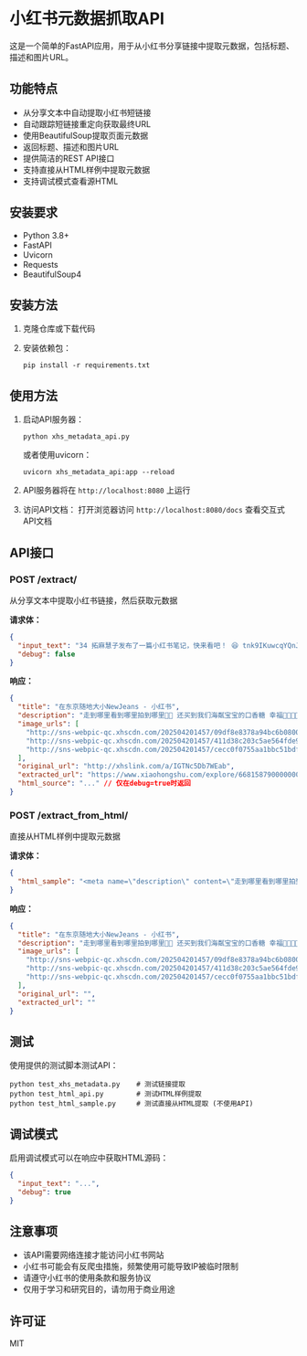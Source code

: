 # 小红书元数据抓取API

这是一个简单的FastAPI应用，用于从小红书分享链接中提取元数据，包括标题、描述和图片URL。

## 功能特点

- 从分享文本中自动提取小红书短链接
- 自动跟踪短链接重定向获取最终URL
- 使用BeautifulSoup提取页面元数据
- 返回标题、描述和图片URL
- 提供简洁的REST API接口
- 支持直接从HTML样例中提取元数据
- 支持调试模式查看源HTML

## 安装要求

- Python 3.8+
- FastAPI
- Uvicorn
- Requests
- BeautifulSoup4

## 安装方法

1. 克隆仓库或下载代码

2. 安装依赖包：
   ```
   pip install -r requirements.txt
   ```

## 使用方法

1. 启动API服务器：
   ```
   python xhs_metadata_api.py
   ```
   
   或者使用uvicorn：
   ```
   uvicorn xhs_metadata_api:app --reload
   ```

2. API服务器将在 `http://localhost:8080` 上运行

3. 访问API文档：
   打开浏览器访问 `http://localhost:8080/docs` 查看交互式API文档

## API接口

### POST /extract/

从分享文本中提取小红书链接，然后获取元数据

**请求体：**
```json
{
  "input_text": "34 拓麻慧子发布了一篇小红书笔记，快来看吧！ 😆 tnk9IKuwcqYQnJK 😆 http://xhslink.com/a/IGTNc5Db7WEab，复制本条信息，打开【小红书】App查看精彩内容！",
  "debug": false
}
```

**响应：**
```json
{
  "title": "在东京随地大小NewJeans - 小红书",
  "description": "走到哪里看到哪里拍到哪里🫰🏻 还买到我们海粼宝宝的口香糖 幸福🫰🏻🫰🏻 \t #newjeans #东京 #haerin",
  "image_urls": [
    "http://sns-webpic-qc.xhscdn.com/202504201457/09df8e8378a94bc6b0800fde25b62991/1040g2sg314m097hp6g705p9j9o7aj4jb75acl70!nd_dft_wlteh_webp_3",
    "http://sns-webpic-qc.xhscdn.com/202504201457/411d38c203c5ae564fde9471ac425e58/1040g2sg314m097hp6g7g5p9j9o7aj4jbicutmn0!nd_dft_wlteh_webp_3",
    "http://sns-webpic-qc.xhscdn.com/202504201457/cecc0f0755aa1bbc51bdf1dea0d0d51d/1040g2sg314m097hp6g805p9j9o7aj4jbd08bsvg!nd_dft_wlteh_webp_3"
  ],
  "original_url": "http://xhslink.com/a/IGTNc5Db7WEab",
  "extracted_url": "https://www.xiaohongshu.com/explore/66815879000000001c02a2d7",
  "html_source": "..." // 仅在debug=true时返回
}
```

### POST /extract_from_html/

直接从HTML样例中提取元数据

**请求体：**
```json
{
  "html_sample": "<meta name=\"description\" content=\"走到哪里看到哪里拍到哪里🫰🏻 还买到我们海粼宝宝的口香糖 幸福🫰🏻🫰🏻 \t #newjeans #东京 #haerin\">\n<meta name=\"og:type\" content=\"article\">\n<meta name=\"og:site_name\" content=\"小红书\">\n<meta name=\"og:title\" content=\"在东京随地大小NewJeans - 小红书\">\n<meta name=\"og:image\" content=\"http://sns-webpic-qc.xhscdn.com/202504201457/09df8e8378a94bc6b0800fde25b62991/1040g2sg314m097hp6g705p9j9o7aj4jb75acl70!nd_dft_wlteh_webp_3\">\n<meta name=\"og:image\" content=\"http://sns-webpic-qc.xhscdn.com/202504201457/411d38c203c5ae564fde9471ac425e58/1040g2sg314m097hp6g7g5p9j9o7aj4jbicutmn0!nd_dft_wlteh_webp_3\">\n<meta name=\"og:image\" content=\"http://sns-webpic-qc.xhscdn.com/202504201457/cecc0f0755aa1bbc51bdf1dea0d0d51d/1040g2sg314m097hp6g805p9j9o7aj4jbd08bsvg!nd_dft_wlteh_webp_3\">\n<meta name=\"og:url\" content=\"https://www.xiaohongshu.com/explore/66815879000000001c02a2d7\">"
}
```

**响应：**
```json
{
  "title": "在东京随地大小NewJeans - 小红书",
  "description": "走到哪里看到哪里拍到哪里🫰🏻 还买到我们海粼宝宝的口香糖 幸福🫰🏻🫰🏻 \t #newjeans #东京 #haerin",
  "image_urls": [
    "http://sns-webpic-qc.xhscdn.com/202504201457/09df8e8378a94bc6b0800fde25b62991/1040g2sg314m097hp6g705p9j9o7aj4jb75acl70!nd_dft_wlteh_webp_3",
    "http://sns-webpic-qc.xhscdn.com/202504201457/411d38c203c5ae564fde9471ac425e58/1040g2sg314m097hp6g7g5p9j9o7aj4jbicutmn0!nd_dft_wlteh_webp_3",
    "http://sns-webpic-qc.xhscdn.com/202504201457/cecc0f0755aa1bbc51bdf1dea0d0d51d/1040g2sg314m097hp6g805p9j9o7aj4jbd08bsvg!nd_dft_wlteh_webp_3"
  ],
  "original_url": "",
  "extracted_url": ""
}
```

## 测试

使用提供的测试脚本测试API：
```
python test_xhs_metadata.py    # 测试链接提取
python test_html_api.py        # 测试HTML样例提取
python test_html_sample.py     # 测试直接从HTML提取 (不使用API)
```

## 调试模式

启用调试模式可以在响应中获取HTML源码：
```json
{
  "input_text": "...",
  "debug": true
}
```

## 注意事项

- 该API需要网络连接才能访问小红书网站
- 小红书可能会有反爬虫措施，频繁使用可能导致IP被临时限制
- 请遵守小红书的使用条款和服务协议
- 仅用于学习和研究目的，请勿用于商业用途

## 许可证

MIT 